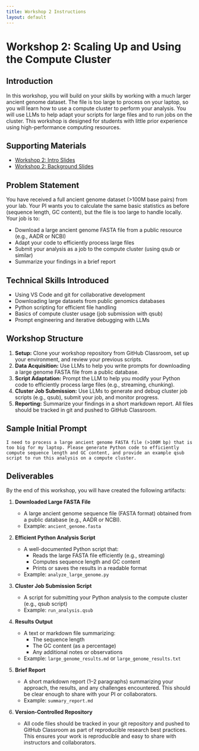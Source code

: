 ```yaml
---
title: Workshop 2 Instructions
layout: default
---
```


# Workshop 2: Scaling Up and Using the Compute Cluster

## Introduction
In this workshop, you will build on your skills by working with a much larger ancient genome dataset. The file is too large to process on your laptop, so you will learn how to use a compute cluster to perform your analysis. You will use LLMs to help adapt your scripts for large files and to run jobs on the cluster. This workshop is designed for students with little prior experience using high-performance computing resources.

## Supporting Materials
- [Workshop 2: Intro Slides](workshop_2_introduction_slides.html)
- [Workshop 2: Background Slides](workshop_2_background_slides.html)

## Problem Statement
You have received a full ancient genome dataset (>100M base pairs) from your lab. Your PI wants you to calculate the same basic statistics as before (sequence length, GC content), but the file is too large to handle locally. Your job is to:
- Download a large ancient genome FASTA file from a public resource (e.g., AADR or NCBI)
- Adapt your code to efficiently process large files
- Submit your analysis as a job to the compute cluster (using qsub or similar)
- Summarize your findings in a brief report

## Technical Skills Introduced
- Using VS Code and git for collaborative development
- Downloading large datasets from public genomics databases
- Python scripting for efficient file handling
- Basics of compute cluster usage (job submission with qsub)
- Prompt engineering and iterative debugging with LLMs

## Workshop Structure
1. **Setup:** Clone your workshop repository from GitHub Classroom, set up your environment, and review your previous scripts.
2. **Data Acquisition:** Use LLMs to help you write prompts for downloading a large genome FASTA file from a public database.
3. **Script Adaptation:** Prompt the LLM to help you modify your Python code to efficiently process large files (e.g., streaming, chunking).
4. **Cluster Job Submission:** Use LLMs to generate and debug cluster job scripts (e.g., qsub), submit your job, and monitor progress.
5. **Reporting:** Summarize your findings in a short markdown report. All files should be tracked in git and pushed to GitHub Classroom.

## Sample Initial Prompt
```
I need to process a large ancient genome FASTA file (>100M bp) that is too big for my laptop. Please generate Python code to efficiently compute sequence length and GC content, and provide an example qsub script to run this analysis on a compute cluster.
```

## Deliverables
By the end of this workshop, you will have created the following artifacts:

1. **Downloaded Large FASTA File**
   - A large ancient genome sequence file (FASTA format) obtained from a public database (e.g., AADR or NCBI).
   - Example: `ancient_genome.fasta`

2. **Efficient Python Analysis Script**
   - A well-documented Python script that:
     - Reads the large FASTA file efficiently (e.g., streaming)
     - Computes sequence length and GC content
     - Prints or saves the results in a readable format
   - Example: `analyze_large_genome.py`

3. **Cluster Job Submission Script**
   - A script for submitting your Python analysis to the compute cluster (e.g., qsub script)
   - Example: `run_analysis.qsub`

4. **Results Output**
   - A text or markdown file summarizing:
     - The sequence length
     - The GC content (as a percentage)
     - Any additional notes or observations
   - Example: `large_genome_results.md` or `large_genome_results.txt`

5. **Brief Report**
   - A short markdown report (1–2 paragraphs) summarizing your approach, the results, and any challenges encountered. This should be clear enough to share with your PI or collaborators.
   - Example: `summary_report.md`

6. **Version-Controlled Repository**
   - All code files should be tracked in your git repository and pushed to GitHub Classroom as part of reproducible research best practices. This ensures your work is reproducible and easy to share with instructors and collaborators.
